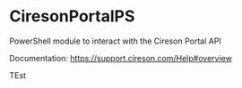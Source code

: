 # CiresonPortalPS
PowerShell module to interact with the Cireson Portal API

Documentation: https://support.cireson.com/Help#overview



TEst
